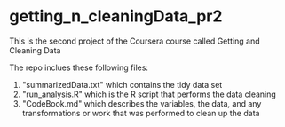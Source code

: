 # getting_n_cleaningData_pr2

This is the second project of the Coursera course called Getting and Cleaning Data

The repo inclues these following files:
1. "summarizedData.txt" which contains the tidy data set
2. "run_analysis.R" which is the R script that performs the data cleaning
3. "CodeBook.md" which describes the variables, the data, and any transformations or work that was performed to clean up the data
